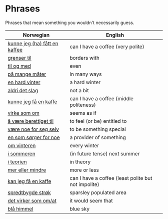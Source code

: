 # Phrases

Phrases that mean something you wouldn't necessarily guess.

| Norwegian | English |
| --- | --- |
| [kunne jeg (ha) fått en kaffee](https://www.ordnett.no/search?language=no&phrase=kunne%20jeg%20(ha)%20fått%20en%20kaffee) | can I have a coffee (very polite) |
| [grenser til](https://www.ordnett.no/search?language=no&phrase=grenser%20til) | borders with |
| [til og med](https://www.ordnett.no/search?language=no&phrase=til%20og%20med) | even |
| [på mange måter](https://www.ordnett.no/search?language=no&phrase=på%20mange%20måter) | in many ways |
| [en hard vinter](https://www.ordnett.no/search?language=no&phrase=en%20hard%20vinter) | a hard winter |
| [aldri det slag](https://www.ordnett.no/search?language=no&phrase=aldri%20det%20slag) | not a bit |
| [kunne jeg få en kaffe](https://www.ordnett.no/search?language=no&phrase=kunne%20jeg%20få%20en%20kaffe) | can I have a coffee (middle politeness) |
| [virke som om](https://www.ordnett.no/search?language=no&phrase=virke%20som%20om) | seems as if |
| [å være berettiget til](https://www.ordnett.no/search?language=no&phrase=å%20være%20berettiget%20til) | to feel (or be) entitled to |
| [være noe for seg selv](https://www.ordnett.no/search?language=no&phrase=være%20noe%20for%20seg%20selv) | to be something special |
| [en som sørger for noe](https://www.ordnett.no/search?language=no&phrase=en%20som%20sørger%20for%20noe) | a provider of something |
| [om vinteren](https://www.ordnett.no/search?language=no&phrase=om%20vinteren) | every winter |
| [i sommeren](https://www.ordnett.no/search?language=no&phrase=i%20sommeren) | (in future tense) next summer |
| [i teorien](https://www.ordnett.no/search?language=no&phrase=i%20teorien) | in theory |
| [mer eller mindre](https://www.ordnett.no/search?language=no&phrase=mer%20eller%20mindre) | more or less |
| [kan jeg få en kaffe](https://www.ordnett.no/search?language=no&phrase=kan%20jeg%20få%20en%20kaffe) | can I have a coffee (least polite but not impolite) |
| [spredtbygde strøk](https://www.ordnett.no/search?language=no&phrase=spredtbygde%20strøk) | sparsley populated area |
| [det virker som om/at](https://www.ordnett.no/search?language=no&phrase=det%20virker%20som%20om/at) | it would seem that |
| [blå himmel](https://www.ordnett.no/search?language=no&phrase=blå%20himmel) | blue sky |

